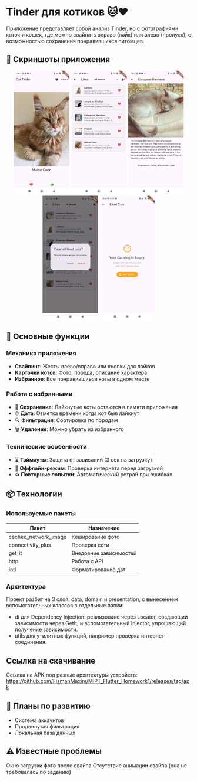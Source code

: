 # Tinder для котиков 🐱❤️

Приложение представляет собой анализ Tinder, но с фотографиями коток и кошек, где можно свайпать вправо (лайк) или влево (пропуск), с возможностью сохранения понравившихся питомцев.

## 📱 Скриншоты приложения
<div align="center">
  <img src="screenshots/main_screen.jpg" width="30%" alt="Главный экран"/>
  <img src="screenshots/likes_list.jpg" width="30%" alt="Избранные котики"/> 
  <img src="screenshots/details.jpg" width="30%" alt="Детали котика"/>
  <img src="screenshots/clear_dialog.jpg" width="30%" alt="Экран удаления понравившихся котиков"/>
  <img src="screenshots/empty_likes.jpg" width="30%" alt="Empty-state экран понравившихся котиков"/>
</div>

## 🌟 Основные функции

### Механика приложения
- **Свайпинг**: Жесты влево/вправо или кнопки для лайков
- **Карточки котов**: Фото, порода, описание характера
- **Избранное**: Все понравившиеся коты в одном месте

### Работа с избранными
- 💾 **Сохранение**: Лайкнутые коты остаются в памяти приложения
- ⏱ **Дата**: Отметка времени когда кот был лайкнут
- 🔍 **Фильтрация**: Сортировка по породам
- 🗑 **Удаление**: Можно убрать из избранного

### Технические особенности
- ⏳ **Таймауты**: Защита от зависаний (3 сек на загрузку)
- 📶 **Оффлайн-режим**: Проверка интернета перед загрузкой
- ♻️ **Повторные попытки**: Автоматический ретрай при ошибках

## 📦 Технологии

### Используемые пакеты
| Пакет | Назначение |
|-------|------------|
| cached_network_image | Кеширование фото |
| connectivity_plus | Проверка сети |
| get_it | Внедрение зависимостей |
| http | Работа с API |
| intl | Форматирование дат |

### Архитектура

Проект разбит на 3 слоя: data, domain и presentation, с вынесением вспомогательных классов в отдельные папки: 
- di для Dependency Injection: реализовано через Locator, создающий зависимости через GetIt, и вспомогательный Injector, упрошающий получение зависимости.
- utils для утилитных функций, например проверка интернет-соединения.

## Ссылка на скачивание
Ссылка на APK под разные архитектуры устройств: https://github.com/FismanMaxim/MIPT_Flutter_Homework1/releases/tag/apk

## 🚀 Планы по развитию
- Система аккаунтов
- Продвинутая фильтрация
- Локальная база данных

## ⚠️ Известные проблемы
Окно загрузки фото после свайпа
Отсутствие анимации свайпа (она не требовалась по заданию)

